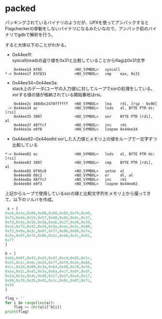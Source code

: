 # packed
パッキングされているバイナリのようだが、UPXを使ってアンパックすると   
Flagcheckerの挙動をしないバイナリになるみたいなので、アンパック前のバイナリでgdbで解析を行う。

すると大体以下のことがわかる。  
* 0x44ee1f:   
syscall(read)の返り値を0x31と比較していることからflagは0x31文字
```
    0x44ee1d 0f05               <NO_SYMBOL>   syscall  
*-> 0x44ee1f 83f831             <NO_SYMBOL>   cmp    eax, 0x31 
```

* 0x44ee34~0x44ee3a:   
stack上のデータ(ユーザの入力値)に対してループでxorの処理をしている。   
xorする値の値が格納されている開始番地はrsi。
```
    0x44ee2c 488dbc2470ffffff   <NO_SYMBOL>   lea    rdi, [rsp - 0x90] 
 -> 0x44ee34 ac                 <NO_SYMBOL>   lods   al, BYTE PTR ds:[rsi] 
    0x44ee35 3007               <NO_SYMBOL>   xor    BYTE PTR [rdi], al 
    0x44ee37 48ffc7             <NO_SYMBOL>   inc    rdi 
    0x44ee3a e0f8               <NO_SYMBOL>   loopne 0x44ee34 
```

* 0x44ee82~0x44ee8d
xorした入力値とメモリ上の値をループで一文字ずつ比較している
```
*-> 0x44ee82 ac                 <NO_SYMBOL>   lods   al, BYTE PTR ds:[rsi] 
    0x44ee83 3807               <NO_SYMBOL>   cmp    BYTE PTR [rdi], al 
    0x44ee85 0f95c0             <NO_SYMBOL>   setne  al 
    0x44ee88 08c2               <NO_SYMBOL>   or     dl, al 
    0x44ee8a 48ffc7             <NO_SYMBOL>   inc    rdi 
    0x44ee8d e0f3               <NO_SYMBOL>   loopne 0x44ee82 
```

上記からループで使用しているxorの値と比較文字列をメモリ上から撮ってきて、以下のソルバを作成。
```python
 a = [
0xe8,0x4a,0x00,0x00,0x00,0x83,0xf9,0x49,
0x75,0x44,0x53,0x57,0x48,0x8d,0x4c,0x37,
0xfd,0x5e,0x56,0x5b,0xeb,0x2f,0x48,0x39,
0xce,0x73,0x32,0x56,0x5e,0xac,0x3c,0x80,
0x72,0x0a,0x3c,0x8f,0x77,0x06,0x80,0x7e,
0xfe,0x0f,0x74,0x06,0x2c,0xe8,0x3c,0x01,
0x77
]

b = [
0xbb,0x0f,0x43,0x43,0x4f,0xcd,0x82,0x1c,
0x25,0x1c,0x0c,0x24,0x7f,0xf8,0x2e,0x68,
0xcc,0x2d,0x09,0x3a,0xb4,0x48,0x78,0x56,
0xaa,0x2c,0x42,0x3a,0x6a,0xcf,0x0f,0xdf,
0x14,0x3a,0x4e,0xd0,0x1f,0x37,0xe4,0x17,
0x90,0x39,0x2b,0x65,0x1c,0x8c,0x0f,0x7c,
0x7d
]

flag = ''
for i in range(len(a)):
    flag += chr(a[i]^b[i])
print(flag) 
```

